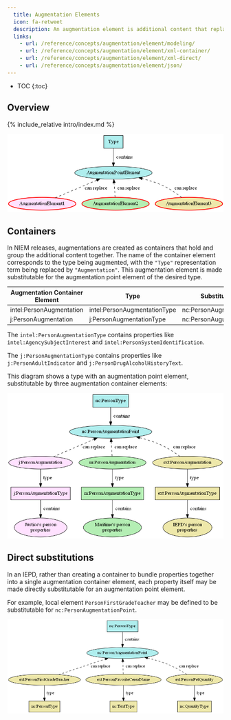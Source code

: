 ```yaml
---
  title: Augmentation Elements
  icon: fa-retweet
  description: An augmentation element is additional content that replaces an augmentation point defined in another namespace.
  links:
    - url: /reference/concepts/augmentation/element/modeling/
    - url: /reference/concepts/augmentation/element/xml-container/
    - url: /reference/concepts/augmentation/element/xml-direct/
    - url: /reference/concepts/augmentation/element/json/
---
```


- TOC
{:toc}

## Overview

{% include_relative intro/index.md %}

![Basic augmentation elements](images/aug-elt-basic.png)

## Containers

In NIEM releases, augmentations are created as containers that hold and group the additional content together.  The name of the container element corresponds to the type being augmented, with the `"Type"` representation term being replaced by `"Augmentation"`.  This augmentation element is made substitutable for the augmentation point element of the desired type.

| Augmentation Container Element | Type | Substitutable for |
| ------------------------------ | ---- | ----------------- |
| intel:PersonAugmentation | intel:PersonAugmentationType | nc:PersonAugmentationPoint |
| j:PersonAugmentation | j:PersonAugmentationType | nc:PersonAugumentationPoint |

The `intel:PersonAugmentationType` contains properties like `intel:AgencySubjectInterest` and `intel:PersonSystemIdentification`.

The `j:PersonAugmentationType` contains properties like `j:PersonAdultIndicator` and `j:PersonDrugAlcoholHistoryText`.

This diagram shows a type with an augmentation point element, substitutable by three augmentation container elements:

![Augmentation via container elements](images/aug-container.png)

## Direct substitutions

In an IEPD, rather than creating a container to bundle properties together into a single augmentation container element, each property itself may be made directly substitutable for an augmentation point element.

For example, local element `PersonFirstGradeTeacher` may be defined to be substitutable for `nc:PersonAugmentationPoint`.

![Augmentation via direct substitutions](images/aug-substitution.png)
